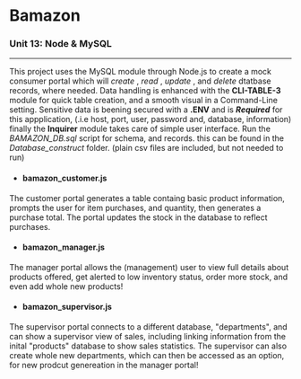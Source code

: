 # Bamazon

### Unit 13: Node & MySQL
---

This project uses the MySQL module through Node.js to create a mock consumer portal which will _create_ , _read_ , _update_ , and _delete_ dtatbase records, where needed. Data handling is enhanced with the __CLI-TABLE-3__ module for quick table creation, and a smooth visual in a Command-Line setting. Sensitive data is beening secured with a __.ENV__ and is __*Required*__ for this appplication, (.i.e host, port, user, password and, database, information)  finally the __Inquirer__ module takes care of simple user interface.
Run the _BAMAZON_DB.sql_ script for schema, and records. this can be found in the _Database_construct_ folder. (plain csv files are included, but not needed to run)

 - #### bamazon_customer.js 
The customer portal generates a table containg basic product information, prompts the user for item purchases, and quantity, then generates a purchase total. The portal updates the stock in the database to reflect purchases.

- #### bamazon_manager.js
The manager portal allows the (management) user to view full details about products offered, get alerted to low inventory status, order more stock, and even add whole new products! 

- #### bamazon_supervisor.js
The supervisor portal connects to a different database, "departments", and can show a supervisor view of sales, including linking information from the inital "products" database to show sales statistics. The supervisor can also create whole new departments, which can then be accessed as an option, for new prodcut genereation in the manager portal!